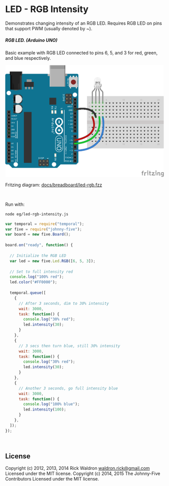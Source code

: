 <!--remove-start-->

# LED - RGB Intensity

<!--remove-end-->


Demonstrates changing intensity of an RGB LED. Requires RGB LED on pins that support PWM (usually denoted by ~).





##### RGB LED. (Arduino UNO)


Basic example with RGB LED connected to pins 6, 5, and 3 for red, green, and blue respectively.


![docs/breadboard/led-rgb.png](breadboard/led-rgb.png)<br>

Fritzing diagram: [docs/breadboard/led-rgb.fzz](breadboard/led-rgb.fzz)

&nbsp;




Run with:
```bash
node eg/led-rgb-intensity.js
```


```javascript
var temporal = require("temporal");
var five = require("johnny-five");
var board = new five.Board();

board.on("ready", function() {

  // Initialize the RGB LED
  var led = new five.Led.RGB([6, 5, 3]);

  // Set to full intensity red
  console.log("100% red");
  led.color("#FF0000");

  temporal.queue([
    {
      // After 3 seconds, dim to 30% intensity
      wait: 3000,
      task: function() {
        console.log("30% red");
        led.intensity(30);
      }
    },
    {
      // 3 secs then turn blue, still 30% intensity
      wait: 3000,
      task: function() {
        console.log("30% red");
        led.intensity(30);
      }
    },
    {
      // Another 3 seconds, go full intensity blue
      wait: 3000,
      task: function() {
        console.log("100% blue");
        led.intensity(100);
      }
    },
  ]);
});

```








&nbsp;

<!--remove-start-->

## License
Copyright (c) 2012, 2013, 2014 Rick Waldron <waldron.rick@gmail.com>
Licensed under the MIT license.
Copyright (c) 2014, 2015 The Johnny-Five Contributors
Licensed under the MIT license.

<!--remove-end-->
